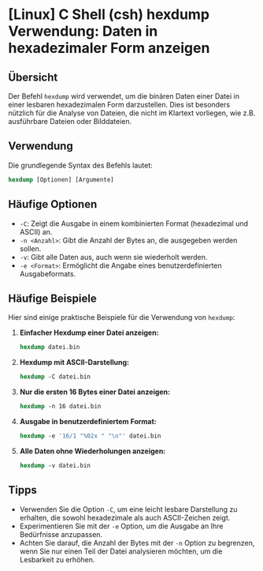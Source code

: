 # [Linux] C Shell (csh) hexdump Verwendung: Daten in hexadezimaler Form anzeigen

## Übersicht
Der Befehl `hexdump` wird verwendet, um die binären Daten einer Datei in einer lesbaren hexadezimalen Form darzustellen. Dies ist besonders nützlich für die Analyse von Dateien, die nicht im Klartext vorliegen, wie z.B. ausführbare Dateien oder Bilddateien.

## Verwendung
Die grundlegende Syntax des Befehls lautet:

```csh
hexdump [Optionen] [Argumente]
```

## Häufige Optionen
- `-C`: Zeigt die Ausgabe in einem kombinierten Format (hexadezimal und ASCII) an.
- `-n <Anzahl>`: Gibt die Anzahl der Bytes an, die ausgegeben werden sollen.
- `-v`: Gibt alle Daten aus, auch wenn sie wiederholt werden.
- `-e <Format>`: Ermöglicht die Angabe eines benutzerdefinierten Ausgabeformats.

## Häufige Beispiele
Hier sind einige praktische Beispiele für die Verwendung von `hexdump`:

1. **Einfacher Hexdump einer Datei anzeigen:**
   ```csh
   hexdump datei.bin
   ```

2. **Hexdump mit ASCII-Darstellung:**
   ```csh
   hexdump -C datei.bin
   ```

3. **Nur die ersten 16 Bytes einer Datei anzeigen:**
   ```csh
   hexdump -n 16 datei.bin
   ```

4. **Ausgabe in benutzerdefiniertem Format:**
   ```csh
   hexdump -e '16/1 "%02x " "\n"' datei.bin
   ```

5. **Alle Daten ohne Wiederholungen anzeigen:**
   ```csh
   hexdump -v datei.bin
   ```

## Tipps
- Verwenden Sie die Option `-C`, um eine leicht lesbare Darstellung zu erhalten, die sowohl hexadezimale als auch ASCII-Zeichen zeigt.
- Experimentieren Sie mit der `-e` Option, um die Ausgabe an Ihre Bedürfnisse anzupassen.
- Achten Sie darauf, die Anzahl der Bytes mit der `-n` Option zu begrenzen, wenn Sie nur einen Teil der Datei analysieren möchten, um die Lesbarkeit zu erhöhen.